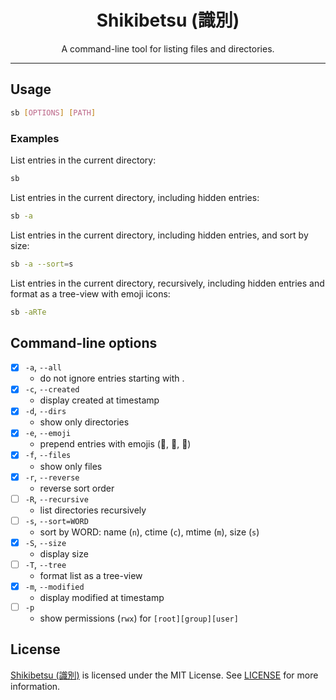 <div align="center">

# Shikibetsu (識別)

A command-line tool for listing files and directories.

</div>

---

## Usage

```bash
sb [OPTIONS] [PATH]
```

### Examples

List entries in the current directory:

```bash
sb
```

List entries in the current directory, including hidden entries:

```bash
sb -a
```

List entries in the current directory, including hidden entries, and sort by size:

```bash
sb -a --sort=s
```

List entries in the current directory, recursively, including hidden entries and format as a tree-view with emoji icons:

```bash
sb -aRTe
```

## Command-line options

- [x] `-a`, `--all` 
    - do not ignore entries starting with .
- [x] `-c`, `--created`
    - display created at timestamp
- [x] `-d`, `--dirs`
    - show only directories 
- [x] `-e`, `--emoji`
    - prepend entries with emojis (📄, 📁, 🔗)
- [x] `-f`, `--files`
    - show only files
- [x] `-r`, `--reverse`
    - reverse sort order
- [ ] `-R`, `--recursive`
    - list directories recursively
- [ ] `-s`, `--sort=WORD`
    - sort by WORD: name (`n`), ctime (`c`), mtime (`m`), size (`s`)
- [X] `-S`, `--size`
    - display size
- [ ] `-T`, `--tree`
    - format list as a tree-view
- [x] `-m`, `--modified`
    - display modified at timestamp
- [ ] `-p`
    - show permissions (`rwx`) for `[root][group][user]`


## License

[Shikibetsu (識別)](#shikibetsu-%E8%AD%98%E5%88%A5) is licensed under the MIT License. See [LICENSE](LICENSE) for more information.